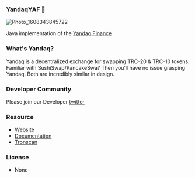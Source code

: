 ### YandaqYAF 👋

![Photo_1608343845722](https://user-images.githubusercontent.com/75598505/102680330-81704e00-41e1-11eb-8e0c-ac361b03723c.jpg)



Java implementation of the [Yandaq Finance](yandaq.org)

### What's Yandaq?
Yandaq is a decentralized exchange for swapping TRC-20 & TRC-10 tokens. Familiar with 
SushiSwap/PancakeSwa? Then you’ll have no issue grasping Yandaq. Both are incredibly 
similar in design.

### Developer Community

Please join our Developer [twitter](https://twitter.com/yaf_foundation)


### Resource
* [Website](yandaq.co)
* [Documentation](https://yandaq.co/yandaq-whitepaper-2-0/)
* [Tronscan](https://tronscan.org/#/token20/TXrBW4XmREr6eEjZUHeYnSKnGgDwaBjBhY)

### License
* None

